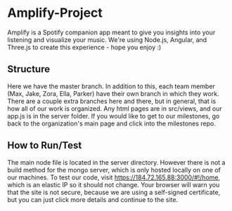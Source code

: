# Amplify-Project
Amplify is a Spotify companion app meant to give you insights into your listening and visualize your music. 
We're using Node.js, Angular, and Three.js to create this experience - hope you enjoy :)

## Structure
Here we have the master branch. In addition to this, each team member (Max, Jake, Zora, Ella, Parker) have their own branch in which they work. There are a couple extra branches here and there, but in general, that is how all of our work is organized. Any html pages are in src/views, and our app.js is in the server folder. If you would like to get to our milestones, go back to the organization's main page and click into the milestones repo.

## How to Run/Test
The main node file is located in the server directory. However there is not a build method for the mongo server, which is only hosted locally on one of our machines.
To test our code, visit https://184.72.165.88:3000/#!/home, which is an elastic IP so it should not change. Your browser will warn you that the site is not secure, because we are using a self-signed certificate, but you can just click more details and continue to the site.
